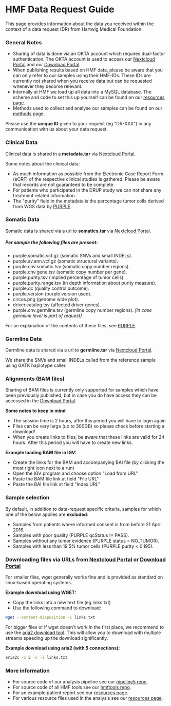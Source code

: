 
HMF Data Request Guide
===== 

This page provides information about the data you received within the context of a data request (DR) from Hartwig Medical Foundation.

### General Notes
 - Sharing of data is done via an OKTA account which requires dual-factor authentication. The OKTA account is used to access our [Nextcloud Portal](https://nc.hartwigmedicalfoundation.nl) and our [Download Portal](https://portal.hartwigmedicalfoundation.nl).
 - When publishing results based on HMF data, please be aware that you can only refer to our samples using their HMF-IDs. These IDs are currently not shared when you receive data but can be requested whenever they become relevant.
 - Internally at HMF we load up all data into a MySQL database. The scheme and code to set this up yourself can be found on our [resources page](http://resources.hartwigmedicalfoundation.nl).
 - Methods used to collect and analyse our samples can be found on our [methods](./README_METHODS.md) page.
 
Please use the **unique ID** given to your request (eg "DR-XXX") in any communication with us about your data request.

### Clinical Data

Clinical data is shared in a **metadata.tar** via [Nextcloud Portal](https://nc.hartwigmedicalfoundation.nl).

Some notes about the clinical data:
- As much information as possible from the Electronic Case Report Form (eCRF) of the respective clinical studies is gathered. Please be aware that records are not guaranteed to be complete.
- For patients who participated in the DRUP study we can not share any treatment related information.
- The "purity" field in the metadata is the percentage tumor cells derived from WGS data by [PURPLE](https://github.com/hartwigmedical/hmftools/tree/master/purity-ploidy-estimator).

### Somatic Data

Somatic data is shared via a url to **somatics.tar** via [Nextcloud Portal](https://nc.hartwigmedicalfoundation.nl).

##### Per sample the following files are present:
- purple.somatic.vcf.gz (somatic SNVs and small INDELs).
- purple.sv.ann.vcf.gz (somatic structural variants).
- purple.cnv.somatic.tsv (somatic copy number regions).
- purple.cnv.gene.tsv (somatic copy number per gene).
- purple.purity.tsv (implied percentage of tumor cells).
- purple.purity.range.tsv (in depth information about purity measure).
- purple.qc (quality control outcome).
- purple.version (purple version used).
- circos.png (genome wide plot).
- driver.catalog.tsv (affected driver genes).
- purple.cnv.germline.tsv (germline copy number regions). *[in case germline level is part of request]*

For an explanation of the contents of these files, see [PURPLE](https://github.com/hartwigmedical/hmftools/tree/master/purity-ploidy-estimator).

### Germline Data

Germline data is shared via a url to **germline.tar** via [Nextcloud Portal](https://nc.hartwigmedicalfoundation.nl).

We share the SNVs and small INDELs called from the reference sample using GATK haplotype caller.

### Alignments (BAM files)

Sharing of BAM files is currently only supported for samples which have been previously published, but in case you do have access they can be accessed in the [Download Portal](https://portal.hartwigmedicalfoundation.nl).

**Some notes to keep in mind**
- The session time is 2 hours, after this period you will have to login again
- Files can be very large (up to 300GB) so please check before starting a download!
- When you create links to files, be aware that these links are valid for 24 hours. After this period you will have to create new links.

**Example loading BAM file in IGV:**
- Create the links for the BAM and accompanying BAI file (by clicking the most right icon next to a run)
- Open the IGV program and choose option "Load from URL"
- Paste the BAM file link at field "File URL"
- Paste the BAI file link at field "Index URL"

### Sample selection

By default, in addition to data-request specific criteria, samples for which one of the below applies are **excluded**:

- Samples from patients where informed consent is from before 21 April 2016.
- Samples with poor quality (PURPLE qcStatus != PASS).
- Samples without any tumor evidence (PURPLE status = NO_TUMOR).
- Samples with less than 19.5% tumor cells (PURPLE purity < 0.195).

### Downloading files via URLs from [Nextcloud Portal](https://nc.hartwigmedicalfoundation.nl) or [Download Portal](https://portal.hartwigmedicalfoundation.nl) 

For smaller files, wget generally works fine and is provided as standard on linux-based operating systems.

**Example download using WGET:**

- Copy the links into a new text file (eg links.txt)
- Use the following command to download: 

```sh
wget --content-disposition -i links.txt
```

For bigger files or if wget doesn't work in the first place, we recommend to use the [aria2 download tool](https://aria2.github.io/). This will allow you to download with multiple streams speeding up the download significantly.

**Example download using aria2 (with 5 connections):**
```sh
aria2c -x 5 -c -i links.txt
```

### More information
- For source code of our analysis pipeline see our [pipeline5 repo](https://github.com/hartwigmedical/pipeline5).
- For source code of all HMF tools see our [hmftools repo](https://github.com/hartwigmedical/hmftools).
- For an example patient report see our [resources page](https://resources.hartwigmedicalfoundation.nl/).
- For various resource files used in the analysis see our [resources page](https://resources.hartwigmedicalfoundation.nl/).
